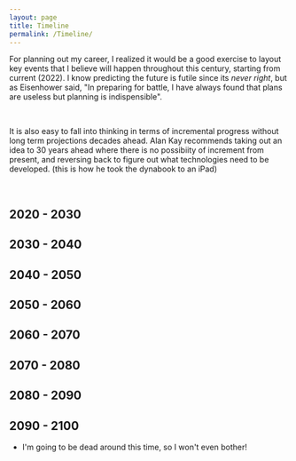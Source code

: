 ```yaml
---
layout: page
title: Timeline 
permalink: /Timeline/
---
```


For planning out my career, I realized it would be a good exercise to layout key events that I believe will happen throughout this century, starting from current (2022). I know predicting the future is futile since its *never right*, but as Eisenhower said, "In preparing for battle, I have always found that plans are useless but planning is indispensible". 

&nbsp;

It is also easy to fall into thinking in terms of incremental progress without long term projections decades ahead. Alan Kay recommends taking out an idea to 30 years ahead where there is no possibiity of increment from present, and reversing back to figure out what technologies need to be developed. (this is how he took the dynabook to an iPad)

&nbsp;


## 2020 - 2030 


## 2030 - 2040


## 2040 - 2050 


## 2050 - 2060 


## 2060 - 2070 


## 2070 - 2080


## 2080 - 2090 


## 2090 - 2100 
- I'm going to be dead around this time, so I won't even bother!
